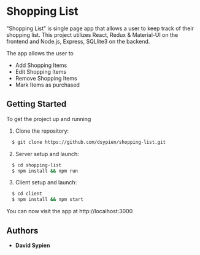 # Shopping List
"Shopping List" is single page app that allows a user to keep track of their shopping list.  This project utilizes React, Redux & Material-UI on the frontend and Node.js, Express, SQLlite3 on the backend.

The app allows the user to
   * Add Shopping Items
   * Edit Shopping Items
   * Remove Shopping Items
   * Mark Items as purchased

## Getting Started

To get the project up and running 

1.  Clone the repository:

```bash
  $ git clone https://github.com/dsypien/shopping-list.git
```

2. Server setup and launch:
```bash
  $ cd shopping-list
  $ npm install && npm run
```

3. Client setup and launch:
```bash
  $ cd client
  $ npm install && npm start
```

You can now visit the app at http://localhost:3000

## Authors

* **David Sypien** 
